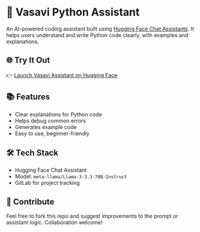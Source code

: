 # 🤖 Vasavi Python Assistant

An AI-powered coding assistant built using [Hugging Face Chat Assistants](https://huggingface.co/chat/assistants). It helps users understand and write Python code clearly, with examples and explanations.

## 🌐 Try It Out

👉 [Launch Vasavi Assistant on Hugging Face](https://huggingface.co/chat/assistant/685fbf9e4b11d050aafa03be)

## 📚 Features

- Clear explanations for Python code
- Helps debug common errors
- Generates example code
- Easy to use, beginner-friendly

## 🛠 Tech Stack

- Hugging Face Chat Assistant
- Model: `meta-llama/Llama-3-3.3-70B-Instruct`
- GitLab for project tracking

## 🤝 Contribute

Feel free to fork this repo and suggest improvements to the prompt or assistant logic. Collaboration welcome!

